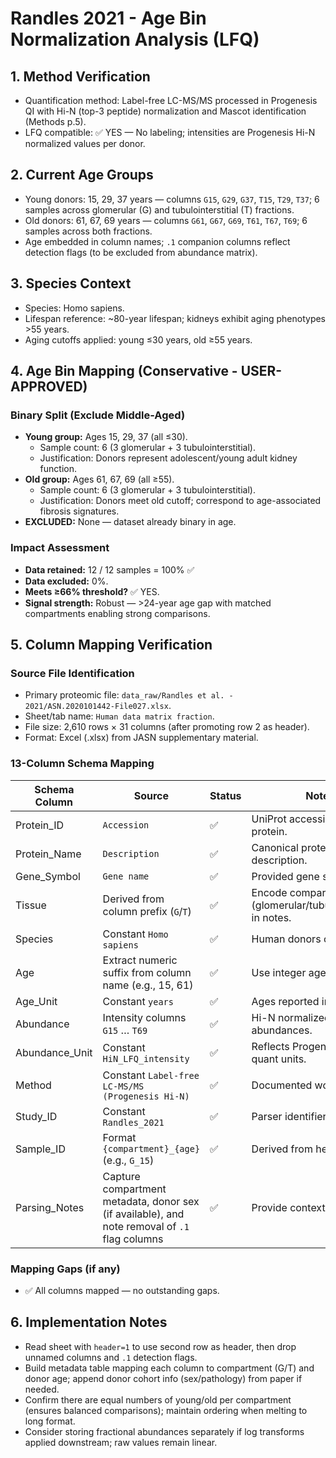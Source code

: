 # Randles 2021 - Age Bin Normalization Analysis (LFQ)

## 1. Method Verification
- Quantification method: Label-free LC-MS/MS processed in Progenesis QI with Hi-N (top-3 peptide) normalization and Mascot identification (Methods p.5).
- LFQ compatible: ✅ YES — No labeling; intensities are Progenesis Hi-N normalized values per donor.

## 2. Current Age Groups
- Young donors: 15, 29, 37 years — columns `G15`, `G29`, `G37`, `T15`, `T29`, `T37`; 6 samples across glomerular (G) and tubulointerstitial (T) fractions.
- Old donors: 61, 67, 69 years — columns `G61`, `G67`, `G69`, `T61`, `T67`, `T69`; 6 samples across both fractions.
- Age embedded in column names; `.1` companion columns reflect detection flags (to be excluded from abundance matrix).

## 3. Species Context
- Species: Homo sapiens.
- Lifespan reference: ~80-year lifespan; kidneys exhibit aging phenotypes >55 years.
- Aging cutoffs applied: young ≤30 years, old ≥55 years.

## 4. Age Bin Mapping (Conservative - USER-APPROVED)

### Binary Split (Exclude Middle-Aged)
- **Young group:** Ages 15, 29, 37 (all ≤30).
  - Sample count: 6 (3 glomerular + 3 tubulointerstitial).
  - Justification: Donors represent adolescent/young adult kidney function.
- **Old group:** Ages 61, 67, 69 (all ≥55).
  - Sample count: 6 (3 glomerular + 3 tubulointerstitial).
  - Justification: Donors meet old cutoff; correspond to age-associated fibrosis signatures.
- **EXCLUDED:** None — dataset already binary in age.

### Impact Assessment
- **Data retained:** 12 / 12 samples = 100% ✅
- **Data excluded:** 0%.
- **Meets ≥66% threshold?** ✅ YES.
- **Signal strength:** Robust — >24-year age gap with matched compartments enabling strong comparisons.

## 5. Column Mapping Verification

### Source File Identification
- Primary proteomic file: `data_raw/Randles et al. - 2021/ASN.2020101442-File027.xlsx`.
- Sheet/tab name: `Human data matrix fraction`.
- File size: 2,610 rows × 31 columns (after promoting row 2 as header).
- Format: Excel (.xlsx) from JASN supplementary material.

### 13-Column Schema Mapping

| Schema Column | Source | Status | Notes |
|---------------|--------|--------|-------|
| Protein_ID | `Accession` | ✅ | UniProt accession per protein.
| Protein_Name | `Description` | ✅ | Canonical protein description.
| Gene_Symbol | `Gene name` | ✅ | Provided gene symbols.
| Tissue | Derived from column prefix (`G`/`T`) | ✅ | Encode compartment (glomerular/tubulointerstitial) in notes.
| Species | Constant `Homo sapiens` | ✅ | Human donors only.
| Age | Extract numeric suffix from column name (e.g., 15, 61) | ✅ | Use integer age per donor.
| Age_Unit | Constant `years` | ✅ | Ages reported in years.
| Abundance | Intensity columns `G15` … `T69` | ✅ | Hi-N normalized abundances.
| Abundance_Unit | Constant `HiN_LFQ_intensity` | ✅ | Reflects Progenesis Hi-N quant units.
| Method | Constant `Label-free LC-MS/MS (Progenesis Hi-N)` | ✅ | Documented workflow.
| Study_ID | Constant `Randles_2021` | ✅ | Parser identifier.
| Sample_ID | Format `{compartment}_{age}` (e.g., `G_15`) | ✅ | Derived from header.
| Parsing_Notes | Capture compartment metadata, donor sex (if available), and note removal of `.1` flag columns | ✅ | Provide context for parser.

### Mapping Gaps (if any)
- ✅ All columns mapped — no outstanding gaps.

## 6. Implementation Notes
- Read sheet with `header=1` to use second row as header, then drop unnamed columns and `.1` detection flags.
- Build metadata table mapping each column to compartment (G/T) and donor age; append donor cohort info (sex/pathology) from paper if needed.
- Confirm there are equal numbers of young/old per compartment (ensures balanced comparisons); maintain ordering when melting to long format.
- Consider storing fractional abundances separately if log transforms applied downstream; raw values remain linear.
